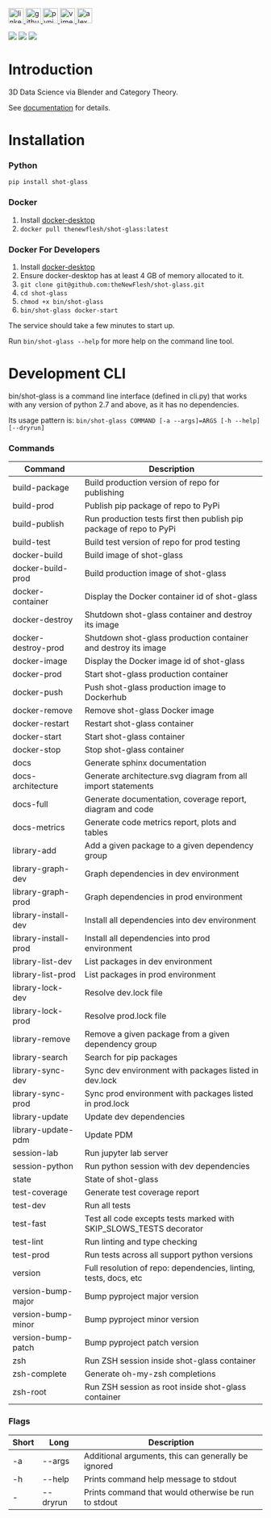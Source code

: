 <p>
    <a href="https://www.linkedin.com/in/alexandergbraun" rel="nofollow noreferrer">
        <img src="https://www.gomezaparicio.com/wp-content/uploads/2012/03/linkedin-logo-1-150x150.png"
             alt="linkedin" width="30px" height="30px"
        >
    </a>
    <a href="https://github.com/theNewFlesh" rel="nofollow noreferrer">
        <img src="https://tadeuzagallo.com/GithubPulse/assets/img/app-icon-github.png"
             alt="github" width="30px" height="30px"
        >
    </a>
    <a href="https://pypi.org/user/the-new-flesh" rel="nofollow noreferrer">
        <img src="https://cdn.iconscout.com/icon/free/png-256/python-2-226051.png"
             alt="pypi" width="30px" height="30px"
        >
    </a>
    <a href="http://vimeo.com/user3965452" rel="nofollow noreferrer">
        <img src="https://cdn.iconscout.com/icon/free/png-512/movie-52-151107.png?f=avif&w=512"
             alt="vimeo" width="30px" height="30px"
        >
    </a>
    <a href="https://alexgbraun.com" rel="nofollow noreferrer">
        <img src="https://i.ibb.co/fvyMkpM/logo.png"
             alt="alexgbraun" width="30px" height="30px"
        >
    </a>
</p>

<!-- <img id="logo" src="resources/logo.png" style="max-width: 717px"> -->

[![](https://img.shields.io/badge/License-MIT-F77E70?style=for-the-badge)](https://github.com/theNewFlesh/shot-glass/blob/master/LICENSE)
[![](https://img.shields.io/badge/3.10-F77E70?style=for-the-badge&label=Python&color=A0D17B&logo=python&logoColor=A0D17B)](https://github.com/theNewFlesh/shot-glass/blob/master/docker/config/pyproject.toml)
[![](https://img.shields.io/badge/0.1.0-5F95DE?style=for-the-badge&label=Version&color=5F95DE&logo=pypi&logoColor=5F95DE)](https://github.com/theNewFlesh/shot-glass/blob/master/docker/config/pyproject.toml)
<!-- [![](https://img.shields.io/pypi/pyversions/shot-glass?style=for-the-badge&label=Python&color=A0D17B&logo=python&logoColor=A0D17B)](https://github.com/theNewFlesh/shot-glass/blob/master/docker/config/pyproject.toml) -->
<!-- [![](https://img.shields.io/pypi/v/shot-glass?style=for-the-badge&label=PyPI&color=5F95DE&logo=pypi&logoColor=5F95DE)](https://pypi.org/project/shot-glass/) -->
<!-- [![](https://img.shields.io/pypi/dm/shot-glass?style=for-the-badge&label=Downloads&color=5F95DE)](https://pepy.tech/project/shot-glass) -->

# Introduction
3D Data Science via Blender and Category Theory.

See [documentation](https://theNewFlesh.github.io/shot-glass/) for details.

# Installation
### Python
`pip install shot-glass`

### Docker
1. Install [docker-desktop](https://docs.docker.com/desktop/)
2. `docker pull thenewflesh/shot-glass:latest`

### Docker For Developers
1. Install [docker-desktop](https://docs.docker.com/desktop/)
2. Ensure docker-desktop has at least 4 GB of memory allocated to it.
4. `git clone git@github.com:theNewFlesh/shot-glass.git`
5. `cd shot-glass`
6. `chmod +x bin/shot-glass`
7. `bin/shot-glass docker-start`

The service should take a few minutes to start up.

Run `bin/shot-glass --help` for more help on the command line tool.

# Development CLI
bin/shot-glass is a command line interface (defined in cli.py) that works with
any version of python 2.7 and above, as it has no dependencies.

Its usage pattern is: `bin/shot-glass COMMAND [-a --args]=ARGS [-h --help] [--dryrun]`

### Commands

| Command              | Description                                                         |
| -------------------- | ------------------------------------------------------------------- |
| build-package        | Build production version of repo for publishing                     |
| build-prod           | Publish pip package of repo to PyPi                                 |
| build-publish        | Run production tests first then publish pip package of repo to PyPi |
| build-test           | Build test version of repo for prod testing                         |
| docker-build         | Build image of shot-glass                                           |
| docker-build-prod    | Build production image of shot-glass                                |
| docker-container     | Display the Docker container id of shot-glass                       |
| docker-destroy       | Shutdown shot-glass container and destroy its image                 |
| docker-destroy-prod  | Shutdown shot-glass production container and destroy its image      |
| docker-image         | Display the Docker image id of shot-glass                           |
| docker-prod          | Start shot-glass production container                               |
| docker-push          | Push shot-glass production image to Dockerhub                       |
| docker-remove        | Remove shot-glass Docker image                                      |
| docker-restart       | Restart shot-glass container                                        |
| docker-start         | Start shot-glass container                                          |
| docker-stop          | Stop shot-glass container                                           |
| docs                 | Generate sphinx documentation                                       |
| docs-architecture    | Generate architecture.svg diagram from all import statements        |
| docs-full            | Generate documentation, coverage report, diagram and code           |
| docs-metrics         | Generate code metrics report, plots and tables                      |
| library-add          | Add a given package to a given dependency group                     |
| library-graph-dev    | Graph dependencies in dev environment                               |
| library-graph-prod   | Graph dependencies in prod environment                              |
| library-install-dev  | Install all dependencies into dev environment                       |
| library-install-prod | Install all dependencies into prod environment                      |
| library-list-dev     | List packages in dev environment                                    |
| library-list-prod    | List packages in prod environment                                   |
| library-lock-dev     | Resolve dev.lock file                                               |
| library-lock-prod    | Resolve prod.lock file                                              |
| library-remove       | Remove a given package from a given dependency group                |
| library-search       | Search for pip packages                                             |
| library-sync-dev     | Sync dev environment with packages listed in dev.lock               |
| library-sync-prod    | Sync prod environment with packages listed in prod.lock             |
| library-update       | Update dev dependencies                                             |
| library-update-pdm   | Update PDM                                                          |
| session-lab          | Run jupyter lab server                                              |
| session-python       | Run python session with dev dependencies                            |
| state                | State of shot-glass                                                 |
| test-coverage        | Generate test coverage report                                       |
| test-dev             | Run all tests                                                       |
| test-fast            | Test all code excepts tests marked with SKIP_SLOWS_TESTS decorator  |
| test-lint            | Run linting and type checking                                       |
| test-prod            | Run tests across all support python versions                        |
| version              | Full resolution of repo: dependencies, linting, tests, docs, etc    |
| version-bump-major   | Bump pyproject major version                                        |
| version-bump-minor   | Bump pyproject minor version                                        |
| version-bump-patch   | Bump pyproject patch version                                        |
| zsh                  | Run ZSH session inside shot-glass container                         |
| zsh-complete         | Generate oh-my-zsh completions                                      |
| zsh-root             | Run ZSH session as root inside shot-glass container                 |

### Flags

| Short | Long      | Description                                          |
| ----- | --------- | ---------------------------------------------------- |
| -a    | --args    | Additional arguments, this can generally be ignored  |
| -h    | --help    | Prints command help message to stdout                |
| -     | --dryrun  | Prints command that would otherwise be run to stdout |
